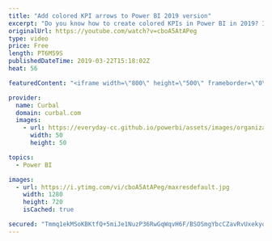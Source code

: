 ```yaml
---
title: "Add colored KPI arrows to Power BI 2019 version"
excerpt: "Do you know how to create colored KPIs in Power BI in 2019? In this video I am going to show you the way I do nowadays. Do you have a better way? Please share it with us :) #powerbi #kpipowerbi #curbal  Here you can download all the pbix files: https://curbal.com/donwload-center  SUBSCRIBE to learn more"
originalUrl: https://youtube.com/watch?v=cboA5AtAPeg
type: video
price: Free
length: PT6M59S
publishedDateTime: 2019-03-22T15:18:02Z
heat: 56

featuredContent: "<iframe width=\"800\" height=\"500\" frameborder=\"0\" src=\"https://www.youtube.com/embed/cboA5AtAPeg\" allow=\"accelerometer; autoplay; encrypted-media; gyroscope; picture-in-picture\" allowfullscreen></iframe>"

provider:
  name: Curbal
  domain: curbal.com
  images:
    - url: https://everyday-cc.github.io/powerbi/assets/images/organizations/curbal.com-50x50.jpg
      width: 50
      height: 50

topics:
  - Power BI

images:
  - url: https://i.ytimg.com/vi/cboA5AtAPeg/maxresdefault.jpg
    width: 1280
    height: 720
    isCached: true

secured: "Tmmq1ekMSoKBKtfQ+5miJe1NuzP36RwGqWqvH6F/BSOSmgYbcCZavRvUxekyqauEqNzA3SjBcKTcCmEECxf44KShxu8krH8Ox6uzJHN1VHa0UC2XND7+vn+xygwBxnIMFnmufeB53wRELQgIt7Wrt9jiwOxoMmpUgeARqdAPJob5qaWg2FjBKJ0XVob2H+PTPZo/TD/4KV2ZwW79TP/aiOPdO3IqxqltE+PGUnGgw5dzuWpmYR3aDYWOePLCioWH9nqDWTTy4cLE6pyHNK/ZYczFCgVWMVocIETF0aRyBzrNN1PaEpjin/CJsEQOF2tb66SvDbegh6W8rmiDPCZTyzvz8gGplbA+NqRvKkrrHKc+pQLcYlhVE/yUYPXkMkYtTZviy0taUq9jx/y+KzhUh0z0QMsZgvBsb250C4KTtho=;XCUsJJaB2NcNWiHQdFMOuA=="
---
```


